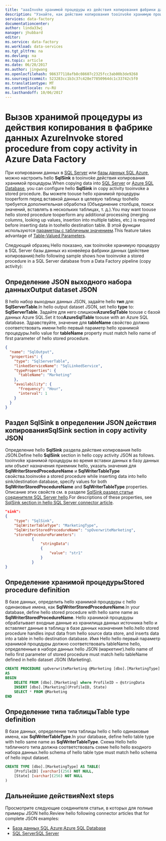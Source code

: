 ```yaml
---
title: "aaaInvoke хранимой процедуры из действия копирования фабрики данных Azure | Документы Microsoft"
description: "Узнайте, как действие копирования tooinvoke хранимую процедуру в базе данных SQL Azure и SQL Server с фабрикой данных Azure."
services: data-factory
documentationcenter: 
author: linda33wj
manager: jhubbard
editor: 
ms.service: data-factory
ms.workload: data-services
ms.tgt_pltfrm: na
ms.devlang: na
ms.topic: article
ms.date: 06/20/2017
ms.author: jingwang
ms.openlocfilehash: 986377118afb8c08607c2325fcc3ab00b3de9268
ms.sourcegitcommit: 523283cc1b3c37c428e77850964dc1c33742c5f0
ms.translationtype: MT
ms.contentlocale: ru-RU
ms.lasthandoff: 10/06/2017
---
```

# <a name="invoke-stored-procedure-from-copy-activity-in-azure-data-factory"></a><span data-ttu-id="4484f-103">Вызов хранимой процедуры из действия копирования в фабрике данных Azure</span><span class="sxs-lookup"><span data-stu-id="4484f-103">Invoke stored procedure from copy activity in Azure Data Factory</span></span>
<span data-ttu-id="4484f-104">При копировании данных в [SQL Server](data-factory-sqlserver-connector.md) или [базы данных SQL Azure](data-factory-azure-sql-connector.md), можно настроить hello **SqlSink** в tooinvoke действия копирования хранимой процедуры.</span><span class="sxs-lookup"><span data-stu-id="4484f-104">When copying data into [SQL Server](data-factory-sqlserver-connector.md) or [Azure SQL Database](data-factory-azure-sql-connector.md), you can configure hello **SqlSink** in copy activity tooinvoke a stored procedure.</span></span> <span data-ttu-id="4484f-105">Вы можете toouse hello хранимой процедуры tooperform перед вставкой данных в целевую таблицу toohello требуется дополнительная обработка (Объединение столбцов, поиск значений, вставлять в нескольких таблицах, т. д.).</span><span class="sxs-lookup"><span data-stu-id="4484f-105">You may want toouse hello stored procedure tooperform any additional processing (merging columns, looking up values, insertion into multiple tables, etc.) is required before inserting data in toohello destination table.</span></span> <span data-ttu-id="4484f-106">В этой функции используются [параметры с табличным значением](https://msdn.microsoft.com/library/bb675163.aspx).</span><span class="sxs-lookup"><span data-stu-id="4484f-106">This feature takes advantage of [Table-Valued Parameters](https://msdn.microsoft.com/library/bb675163.aspx).</span></span> 

<span data-ttu-id="4484f-107">Следующий образец Hello показано, как tooinvoke хранимую процедуру в SQL Server базы данных из конвейера фабрики данных (действие копирования):</span><span class="sxs-lookup"><span data-stu-id="4484f-107">hello following sample shows how tooinvoke a stored procedure in a SQL Server database from a Data Factory pipeline (copy activity):</span></span>  

## <a name="output-dataset-json"></a><span data-ttu-id="4484f-108">Определение JSON выходного набора данных</span><span class="sxs-lookup"><span data-stu-id="4484f-108">Output dataset JSON</span></span>
<span data-ttu-id="4484f-109">В hello набор выходных данных JSON, задайте hello **тип** для: **SqlServerTable**.</span><span class="sxs-lookup"><span data-stu-id="4484f-109">In hello output dataset JSON, set hello **type** to: **SqlServerTable**.</span></span> <span data-ttu-id="4484f-110">Задайте для него слишком**AzureSqlTable** toouse с базой данных Azure SQL.</span><span class="sxs-lookup"><span data-stu-id="4484f-110">Set it too**AzureSqlTable** toouse with an Azure SQL database.</span></span> <span data-ttu-id="4484f-111">Здравствуйте, значение для **tableName** свойство должно соответствовать имени hello первый параметр hello хранимой процедуры.</span><span class="sxs-lookup"><span data-stu-id="4484f-111">hello value for **tableName** property must match hello name of first parameter of hello stored procedure.</span></span>  

```json
{
  "name": "SqlOutput",
  "properties": {
    "type": "SqlServerTable",
    "linkedServiceName": "SqlLinkedService",
    "typeProperties": {
      "tableName": "Marketing"
    },
    "availability": {
      "frequency": "Hour",
      "interval": 1
    }
  }
}
```

## <a name="sqlsink-section-in-copy-activity-json"></a><span data-ttu-id="4484f-112">Раздел SqlSink в определении JSON действия копирования</span><span class="sxs-lookup"><span data-stu-id="4484f-112">SqlSink section in copy activity JSON</span></span>
<span data-ttu-id="4484f-113">Определение hello **SqlSink** раздела действие копирования hello JSON.</span><span class="sxs-lookup"><span data-stu-id="4484f-113">Define hello **SqlSink** section in hello copy activity JSON as follows.</span></span> <span data-ttu-id="4484f-114">tooinvoke хранимой процедуры во время вставки данных в базу данных или объект назначения приемник hello, указать значения для **SqlWriterStoredProcedureName** и **SqlWriterTableType** свойства.</span><span class="sxs-lookup"><span data-stu-id="4484f-114">tooinvoke a stored procedure while inserting data into hello sink/destination database, specify values for both **SqlWriterStoredProcedureName** and **SqlWriterTableType** properties.</span></span> <span data-ttu-id="4484f-115">Описание этих свойств см. в разделе [SqlSink раздел статьи соединителя SQL Server hello](data-factory-sqlserver-connector.md#sqlsink).</span><span class="sxs-lookup"><span data-stu-id="4484f-115">For descriptions of these properties, see [SqlSink section in hello SQL Server connector article](data-factory-sqlserver-connector.md#sqlsink).</span></span>

```json
"sink":
{
    "type": "SqlSink",
    "SqlWriterTableType": "MarketingType",
    "SqlWriterStoredProcedureName": "spOverwriteMarketing", 
    "storedProcedureParameters":
            {
                "stringData": 
                {
                    "value": "str1"     
                }
            }
}
```

## <a name="stored-procedure-definition"></a><span data-ttu-id="4484f-116">Определение хранимой процедуры</span><span class="sxs-lookup"><span data-stu-id="4484f-116">Stored procedure definition</span></span> 
<span data-ttu-id="4484f-117">В базе данных, определить hello хранимой процедуры с hello одинаковые имена, как **SqlWriterStoredProcedureName**.</span><span class="sxs-lookup"><span data-stu-id="4484f-117">In your database, define hello stored procedure with hello same name as **SqlWriterStoredProcedureName**.</span></span> <span data-ttu-id="4484f-118">Hello хранимой процедуры обрабатывает входные данные из хранилища данных источника hello и вставляет данные в таблицу в базе данных назначения hello.</span><span class="sxs-lookup"><span data-stu-id="4484f-118">hello stored procedure handles input data from hello source data store, and inserts data into a table in hello destination database.</span></span> <span data-ttu-id="4484f-119">Имя Hello hello первый параметр хранимой процедуры должно соответствовать tableName hello, определенные в наборе данных hello JSON (маркетинг).</span><span class="sxs-lookup"><span data-stu-id="4484f-119">hello name of hello first parameter of stored procedure must match hello tableName defined in hello dataset JSON (Marketing).</span></span>

```sql
CREATE PROCEDURE spOverwriteMarketing @Marketing [dbo].[MarketingType] READONLY, @stringData varchar(256)
AS
BEGIN
    DELETE FROM [dbo].[Marketing] where ProfileID = @stringData
    INSERT [dbo].[Marketing](ProfileID, State)
    SELECT * FROM @Marketing
END
```

## <a name="table-type-definition"></a><span data-ttu-id="4484f-120">Определение типа таблицы</span><span class="sxs-lookup"><span data-stu-id="4484f-120">Table type definition</span></span>
<span data-ttu-id="4484f-121">В базе данных, определение типа таблицы hello с hello одинаковые имена, как **SqlWriterTableType**.</span><span class="sxs-lookup"><span data-stu-id="4484f-121">In your database, define hello table type with hello same name as **SqlWriterTableType**.</span></span> <span data-ttu-id="4484f-122">Схема Hello hello табличного типа должна соответствовать схеме hello hello входного набора данных.</span><span class="sxs-lookup"><span data-stu-id="4484f-122">hello schema of hello table type must match hello schema of hello input dataset.</span></span>

```sql
CREATE TYPE [dbo].[MarketingType] AS TABLE(
    [ProfileID] [varchar](256) NOT NULL,
    [State] [varchar](256) NOT NULL
)
```

## <a name="next-steps"></a><span data-ttu-id="4484f-123">Дальнейшие действия</span><span class="sxs-lookup"><span data-stu-id="4484f-123">Next steps</span></span>
<span data-ttu-id="4484f-124">Просмотрите следующие соединителя статьи, в которых для полные примеры JSON hello.</span><span class="sxs-lookup"><span data-stu-id="4484f-124">Review hello following connector articles that for complete JSON examples:</span></span> 

- [<span data-ttu-id="4484f-125">База данных SQL Azure;</span><span class="sxs-lookup"><span data-stu-id="4484f-125">Azure SQL Database</span></span>](data-factory-azure-sql-connector.md)
- [<span data-ttu-id="4484f-126">SQL Server</span><span class="sxs-lookup"><span data-stu-id="4484f-126">SQL Server</span></span>](data-factory-sqlserver-connector.md)
